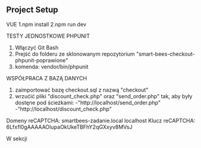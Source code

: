 ## Project Setup


VUE
1.npm install
2.npm run dev

TESTY JEDNOSTKOWE PHPUNIT
1. Włączyć Git Bash
2. Prejść do folderu ze sklonowanym repozytorium "smart-bees-checkout-phpunit-poprawione"
3. komenda: vendor/bin/phpunit

WSPÓŁPRACA Z BAZĄ DANYCH
1. zaimportować bazę checkout.sql z nazwą "checkout"
2. wrzućić pliki "discount_check.php" oraz "send_order.php" tak, aby były dostęne pod ścieżkami:
    -"http://localhost/send_order.php"  
    -"http://localhost/discount_check.php" 

Domeny reCAPTCHA:
    smartbees-zadanie.local
    localhost
Klucz reCAPTCHA:
    6Lfxfl0gAAAAAOIupaOkUkeTBFhY2qGXxyv8MVsJ

W sekcji <script> -> methods,na samym końcu została zakomentowana metoda wypełniająca formularz przykładowymi danymi
W pierwszej linii <template> został zakomentowany przycisk do aktywacji metody wypełniającej formularz

Kody rabatowe (Wpływają jedynie na cenę produktu):
    Aktywny: AB-123-456
    Nieaktywny: CD-789-123

Wykorzystane technologie:
1. Vue.js 3
2. Baza danych MariaDB
3. PHP 7.3.30
4. reCAPTCHA Google v3
5. PHPUnit 9
